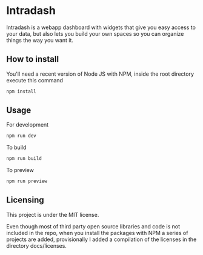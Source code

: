 # Intradash

Intradash is a webapp dashboard with widgets that give you easy access to your data, but also lets you build your own spaces so you can organize things the way you want it.

## How to install

You'll need a recent version of Node JS with NPM, inside the root directory execute this command

```bash
npm install
```

## Usage

For development

```bash
npm run dev
```

To build

```bash
npm run build
```

To preview

```bash
npm run preview
```

## Licensing

This project is under the MIT license.

Even though most of third party open source libraries and code is not included in the repo, when you install the packages with NPM a series of projects are added, provisionally I added a compilation of the licenses in the directory docs/licenses.
